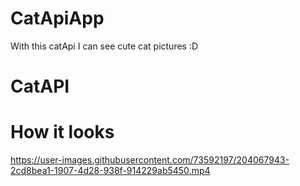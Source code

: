 # CatApiApp
With this catApi I can see cute cat pictures :D

#  CatAPI


# How it looks


https://user-images.githubusercontent.com/73592197/204067943-2cd8bea1-1907-4d28-938f-914229ab5450.mp4



